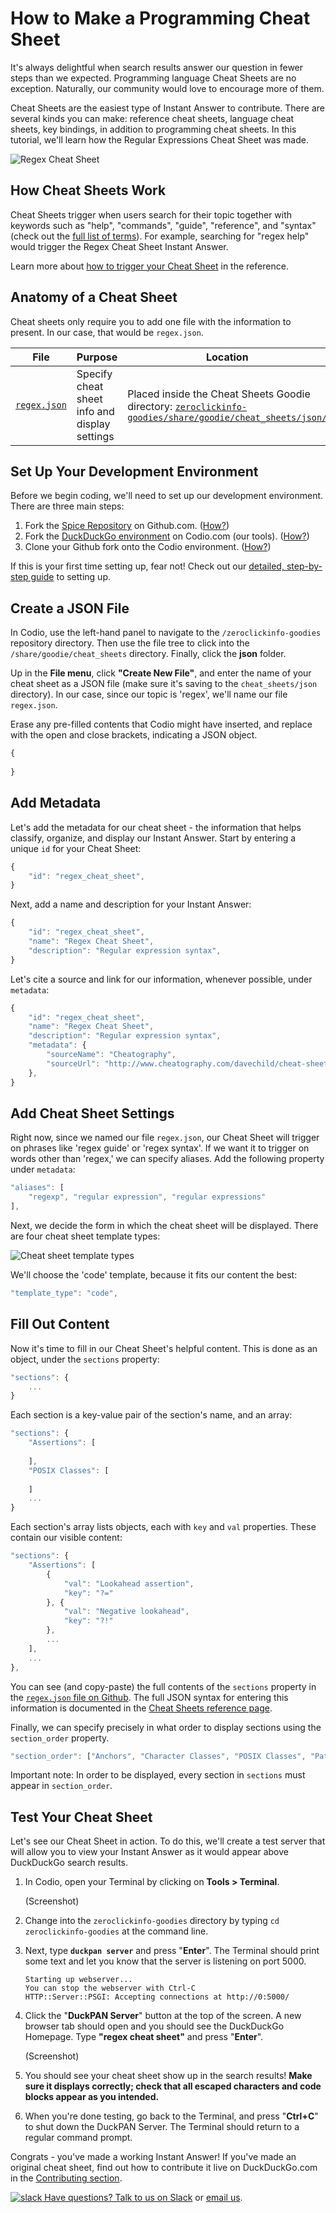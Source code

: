 # How to Make a Programming Cheat Sheet

It's always delightful when search results answer our question in fewer steps than we expected. Programming language Cheat Sheets are no exception. Naturally, our community would love to encourage more of them.

Cheat Sheets are the easiest type of Instant Answer to contribute. There are several kinds you can make: reference cheat sheets, language cheat sheets, key bindings, in addition to programming cheat sheets. In this tutorial, we'll learn how the Regular Expressions Cheat Sheet was made. 

![Regex Cheat Sheet](https://images.duckduckgo.com/iu/?u=https%3A%2F%2Fia-screenshots.s3.amazonaws.com%2Fregex_cheat_sheet_index.png%3Fnocache%3D6203)

## How Cheat Sheets Work

Cheat Sheets trigger when users search for their topic together with keywords such as "help", "commands", "guide", "reference", and "syntax" (check out the [full list of terms](https://github.com/duckduckgo/zeroclickinfo-goodies/blob/master/lib/DDG/Goodie/CheatSheets.pm)). For example, searching for "regex help" would trigger the Regex Cheat Sheet Instant Answer.

Learn more about [how to trigger your Cheat Sheet](#) in the reference.

## Anatomy of a Cheat Sheet

Cheat sheets only require you to add one file with the information to present. In our case, that would be `regex.json`.

File | Purpose | Location
-----|---------|---------
[`regex.json`](https://github.com/duckduckgo/zeroclickinfo-goodies/blob/master/share/goodie/cheat_sheets/json/regex.json)|Specify cheat sheet info and display settings|Placed inside the Cheat Sheets Goodie directory: [`zeroclickinfo-goodies/share/goodie/cheat_sheets/json/`](https://github.com/duckduckgo/zeroclickinfo-goodies/blob/master/share/goodie/cheat_sheets/json/)

## Set Up Your Development Environment

Before we begin coding, we'll need to set up our development environment. There are three main steps:

1. Fork the [Spice Repository](#) on Github.com. ([How?](#))
2. Fork the [DuckDuckGo environment](#) on Codio.com (our tools). ([How?](#))
3. Clone your Github fork onto the Codio environment. ([How?](#))

If this is your first time setting up, fear not! Check out our [detailed, step-by-step guide](#) to setting up.

## Create a JSON File

In Codio, use the left-hand panel to navigate to the `/zeroclickinfo-goodies` repository directory. Then use the file tree to click into the `/share/goodie/cheat_sheets` directory. Finally, click the **json** folder. 

Up in the **File menu**, click **"Create New File"**, and enter the name of your cheat sheet as a JSON file (make sure it's saving to the `cheat_sheets/json` directory). In our case, since our topic is 'regex', we'll name our file `regex.json`.

Erase any pre-filled contents that Codio might have inserted, and replace with the open and close brackets, indicating a JSON object.

```javascript
{
    
}
```

## Add Metadata

Let's add the metadata for our cheat sheet - the information that helps classify, organize, and display our Instant Answer. Start by entering a unique `id` for your Cheat Sheet:

```javascript
{
    "id": "regex_cheat_sheet",
}
```

Next, add a name and description for your Instant Answer:

```javascript
{
    "id": "regex_cheat_sheet",
    "name": "Regex Cheat Sheet",
    "description": "Regular expression syntax",
}
```

Let's cite a source and link for our information, whenever possible, under `metadata`:

```javascript
{
    "id": "regex_cheat_sheet",
    "name": "Regex Cheat Sheet",
    "description": "Regular expression syntax",
    "metadata": {
        "sourceName": "Cheatography",
        "sourceUrl": "http://www.cheatography.com/davechild/cheat-sheets/regular-expressions/"
    },
}
```

## Add Cheat Sheet Settings

Right now, since we named our file `regex.json`, our Cheat Sheet will trigger on phrases like 'regex guide' or 'regex syntax'. If we want it to trigger on words other than 'regex,' we can specify aliases. Add the following property under `metadata`:

```javascript
"aliases": [
    "regexp", "regular expression", "regular expressions"
],
```

Next, we decide the form in which the cheat sheet will be displayed. There are four cheat sheet template types:

![Cheat sheet template types](../assets/cheatsheet-template-types.png)

We'll choose the 'code' template, because it fits our content the best:

```javascript
"template_type": "code",
```

## Fill Out Content

Now it's time to fill in our Cheat Sheet's helpful content. This is done as an object, under the `sections` property:

```javascript
"sections": {
    ...
}
```

Each section is a key-value pair of the section's name, and an array:

```javascript
"sections": {
    "Assertions": [
    
    ],
    "POSIX Classes": [
    
    ]
    ...
}
```

Each section's array lists objects, each with `key` and `val` properties. These contain our visible content:

```javascript
"sections": {
    "Assertions": [
        {
            "val": "Lookahead assertion",
            "key": "?="
        }, {
            "val": "Negative lookahead",
            "key": "?!"
        },
        ...
    ],
    ...
},
```

You can see (and copy-paste) the full contents of the `sections` property in the [`regex.json` file on Github](https://github.com/duckduckgo/zeroclickinfo-goodies/blob/master/share/goodie/cheat_sheets/json/regex.json). The full JSON syntax for entering this information is documented in the [Cheat Sheets reference page](#).

Finally, we can specify precisely in what order to display sections using the `section_order` property.

```javascript
"section_order": ["Anchors", "Character Classes", "POSIX Classes", "Pattern Modifiers", "Escape Sequences", "Quantifiers", "Groups and Ranges", "Assertions", "Special Characters", "String Replacement"]
```

Important note: In order to be displayed, every section in `sections` must appear in `section_order`.

## Test Your Cheat Sheet

Let's see our Cheat Sheet in action. To do this, we'll create a test server that will allow you to view your Instant Answer as it would appear above DuckDuckGo search results.

1. In Codio, open your Terminal by clicking on **Tools > Terminal**.

	(Screenshot)

2. Change into the `zeroclickinfo-goodies` directory by typing `cd zeroclickinfo-goodies` at the command line.
3. Next, type **`duckpan server`** and press "**Enter**". The Terminal should print some text and let you know that the server is listening on port 5000.

    ```
    Starting up webserver...
    You can stop the webserver with Ctrl-C
    HTTP::Server::PSGI: Accepting connections at http://0:5000/
    ```

4. Click the "**DuckPAN Server**" button at the top of the screen. A new browser tab should open and you should see the DuckDuckGo Homepage. Type **"regex cheat sheet"** and press "**Enter**".

	(Screenshot)

5. You should see your cheat sheet show up in the search results! **Make sure it displays correctly; check that all escaped characters and code blocks appear as you intended.**
6. When you're done testing, go back to the Terminal, and press "**Ctrl+C**" to shut down the DuckPAN Server. The Terminal should return to a regular command prompt.

Congrats - you've made a working Instant Answer! If you've made an original cheat sheet, find out how to contribute it live on DuckDuckGo.com in the [Contributing section](#).

[![slack](/duckduckhack/assets/slack.png) Have questions? Talk to us on Slack](mailto:QuackSlack@duckduckgo.com?subject=AddMe) or [email us](mailto:open@duckduckgo.com).